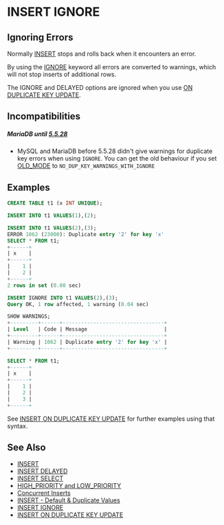 # INSERT IGNORE

## Ignoring Errors

Normally [INSERT](/sql-statements-structure/sql-statements/data-manipulation/inserting-loading-data/insert) stops and rolls back when it encounters an error.

By using the [IGNORE](/sql-statements-structure/sql-statements/data-manipulation/inserting-loading-data/ignore) keyword all errors are converted to warnings, which will not stop inserts of additional rows.

The IGNORE and DELAYED options are ignored when you use [ON DUPLICATE KEY UPDATE](/sql-statements-structure/sql-statements/data-manipulation/inserting-loading-data/insert-on-duplicate-key-update).

## Incompatibilities

##### MariaDB until [5.5.28](/kb/en/mariadb-5528-release-notes/)

- MySQL and MariaDB before 5.5.28 didn't give warnings for duplicate key errors when using <code class="highlight fixed" style="white-space:pre-wrap">IGNORE</code>.
You can get the old behaviour if you set [OLD_MODE](/kb/en/old_mode/) to <code class="highlight fixed" style="white-space:pre-wrap">NO_DUP_KEY_WARNINGS_WITH_IGNORE</code>

## Examples

```sql
CREATE TABLE t1 (x INT UNIQUE);

INSERT INTO t1 VALUES(1),(2);

INSERT INTO t1 VALUES(2),(3);
ERROR 1062 (23000): Duplicate entry '2' for key 'x'
SELECT * FROM t1;
+------+
| x    |
+------+
|    1 |
|    2 |
+------+
2 rows in set (0.00 sec)

INSERT IGNORE INTO t1 VALUES(2),(3);
Query OK, 1 row affected, 1 warning (0.04 sec)

SHOW WARNINGS;
+---------+------+---------------------------------+
| Level   | Code | Message                         |
+---------+------+---------------------------------+
| Warning | 1062 | Duplicate entry '2' for key 'x' |
+---------+------+---------------------------------+

SELECT * FROM t1;
+------+
| x    |
+------+
|    1 |
|    2 |
|    3 |
+------+
```

See [INSERT ON DUPLICATE KEY UPDATE](/sql-statements-structure/sql-statements/data-manipulation/inserting-loading-data/insert-on-duplicate-key-update) for further examples using that syntax.

## See Also

- [INSERT](/sql-statements-structure/sql-statements/data-manipulation/inserting-loading-data/insert)
- [INSERT DELAYED](/sql-statements-structure/sql-statements/data-manipulation/inserting-loading-data/insert-delayed)
- [INSERT SELECT](/sql-statements-structure/sql-statements/data-manipulation/inserting-loading-data/insert-select)
- [HIGH_PRIORITY and LOW_PRIORITY](/sql-statements-structure/sql-statements/data-manipulation/changing-deleting-data/high_priority-and-low_priority)
- [Concurrent Inserts](/sql-statements-structure/sql-statements/data-manipulation/inserting-loading-data/concurrent-inserts)
- [INSERT - Default &amp; Duplicate Values](/sql-statements-structure/sql-statements/data-manipulation/inserting-loading-data/insert-default-duplicate-values)
- [INSERT IGNORE](/sql-statements-structure/sql-statements/data-manipulation/inserting-loading-data/insert-ignore)
- [INSERT ON DUPLICATE KEY UPDATE](/sql-statements-structure/sql-statements/data-manipulation/inserting-loading-data/insert-on-duplicate-key-update)
